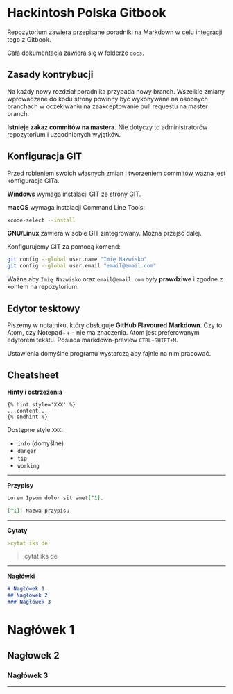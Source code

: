# Hackintosh Polska Gitbook
Repozytorium zawiera przepisane poradniki na Markdown w celu integracji tego z Gitbook.

Cała dokumentacja zawiera się w folderze `docs`.

## Zasady kontrybucji
Na każdy nowy rozdział poradnika przypada nowy branch. Wszelkie zmiany wprowadzane do kodu strony powinny być wykonywane na osobnych branchach w oczekiwaniu na zaakceptowanie pull requestu na master branch.

**Istnieje zakaz commitów na mastera.** Nie dotyczy to administratorów repozytorium i uzgodnionych wyjątków.

## Konfiguracja GIT
Przed robieniem swoich własnych zmian i tworzeniem commitów ważna jest konfiguracja GITa.

**Windows** wymaga instalacji GIT ze strony [GIT](https://git-scm.com/downloads).

**macOS** wymaga instalacji Command Line Tools:
```bash
xcode-select --install
```

**GNU/Linux** zawiera w sobie GIT zintegrowany. Można przejść dalej.

Konfigurujemy GIT za pomocą komend:
```bash
git config --global user.name "Imię Nazwisko"
git config --global user.email "email@email.com"
```
Ważne aby `Imię Nazwisko` oraz `email@email.com` były **prawdziwe** i zgodne z kontem na repozytorium.

## Edytor tesktowy
Piszemy w notatniku, który obsługuje **GitHub Flavoured Markdown**. Czy to Atom, czy Notepad++ - nie ma znaczenia.
Atom jest preferowanym edytorem tekstu. Posiada markdown-preview `CTRL+SHIFT+M`.

Ustawienia domyślne programu wystarczą aby fajnie na nim pracować.

## Cheatsheet

**Hinty i ostrzeżenia**
```
{% hint style='XXX' %}
...content...
{% endhint %}
```
Dostępne style `XXX`:

* `info` (domyślne)
* `danger`
* `tip`
* `working`

---
**Przypisy**
```md
Lorem Ipsum dolor sit amet[^1].

[^1]: Nazwa przypisu
```
---
**Cytaty**
```md
>cytat iks de
```
>cytat iks de
---
**Nagłówki**
```md
# Nagłówek 1
## Nagłowek 2
### Nagłówek 3
```
# Nagłówek 1
## Nagłowek 2
### Nagłówek 3
---
